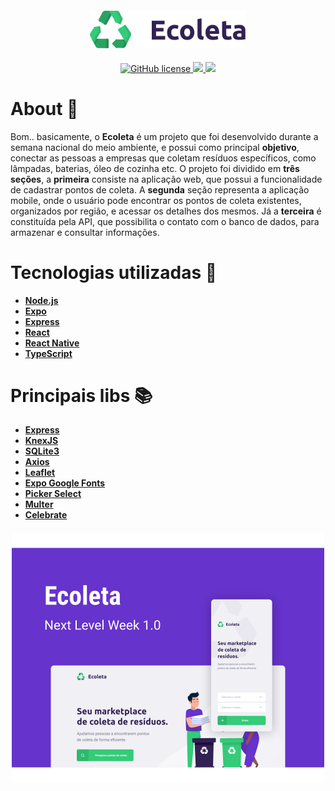 <h4 align="center">

<img src="web/src/assets/logo.svg" width="250px" />
</h4>

<p align="center">
    <a href="https://github.com/gabriel2413/EcoletaNlw/blob/master/LICENSE">
        <img alt="GitHub 	license" src="https://img.shields.io/github/license/gabriel2413/EcoletaNlw?color=sucess">
    </a>
	<a href="https://github.com/gabriel2413/EcoletaNlw">
	    <img src="https://img.shields.io/badge/author-ggabriel2413-purple">
	</a>
    <a href="https://github.com/gabriel2413/EcoletaNlw/search?l=typescript">
	    <img src="https://img.shields.io/badge/made%20with-TypeScript-blue">
	</a>
</p>

# About 🧾
Bom.. basicamente, o **Ecoleta** é um projeto que foi desenvolvido durante a semana nacional do meio ambiente, e possui como principal **objetivo**, conectar as pessoas a empresas que coletam resíduos específicos, como lâmpadas, baterias, óleo de cozinha etc.
O projeto foi dividido em **três seções**, a **primeira** consiste na aplicação web, que possui a funcionalidade de cadastrar pontos de coleta. A **segunda** seção representa a aplicação mobile, onde o usuário pode encontrar os pontos de coleta existentes, organizados por região, e acessar os detalhes dos mesmos. Já a **terceira** é constituída pela API, que possibilita o contato com o banco de dados, para armazenar e consultar informações.

# Tecnologias utilizadas 🧰
- [**Node.js**](https://nodejs.org/en/)
- [**Expo**](https://expo.io/)
- [**Express**](https://expressjs.com/pt-br/)
- [**React**](https://pt-br.reactjs.org/) 
- [**React Native**](https://reactnative.dev/) 
- [**TypeScript**](https://www.typescriptlang.org/)
# Principais libs 📚
  - [**Express**](https://expressjs.com/pt-br/)
  - [**KnexJS**](http://knexjs.org/)
  - [**SQLite3**](https://www.sqlite.org/index.html)
  - [**Axios**](https://github.com/axios/axios)
  - [**Leaflet**](https://leafletjs.com/)
  - [**Expo Google Fonts**](https://github.com/expo/google-fonts)
  - [**Picker Select**](https://github.com/lawnstarter/react-native-picker-select)
  - [**Multer**](https://github.com/expressjs/multer)
  - [**Celebrate**](https://github.com/arb/celebrate)

<h4 align="center">

<img src="web/src/assets/capa.svg" width="500px" />
</h4>